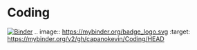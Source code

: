 # Coding
[![Binder](https://mybinder.org/badge_logo.svg)](https://mybinder.org/v2/gh/capanokevin/Coding/HEAD)
.. image:: https://mybinder.org/badge_logo.svg
 :target: https://mybinder.org/v2/gh/capanokevin/Coding/HEAD
